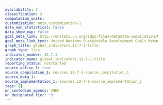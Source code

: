 ```yaml
---
availability: 2
classification: 3
computation_units:
customisation: meta.customisation-1
data_non_statistical: false
data_show_map: false
goal_meta_link: http://unstats.un.org/sdgs/files/metadata-compilation/Metadata-Goal-12.pdf
goal_meta_link_text: United Nations Sustainable Development Goals Metadata (pdf 782kB)
graph_title: global_indicators.12-7-1-title
graph_type: line
indicator_number: 12.7.1
indicator_name: global_indicators.12-7-1-title
reporting_status: notstarted
source_active_1: true
source_compilation_1: sources.12-7-1-source_compilation_1
source_data_1:
source_implementation_1: sources.12-7-1-source_implementation_1
tags: []
un_custodian_agency: UNEP
un_designated_tier: '3'
---
```

